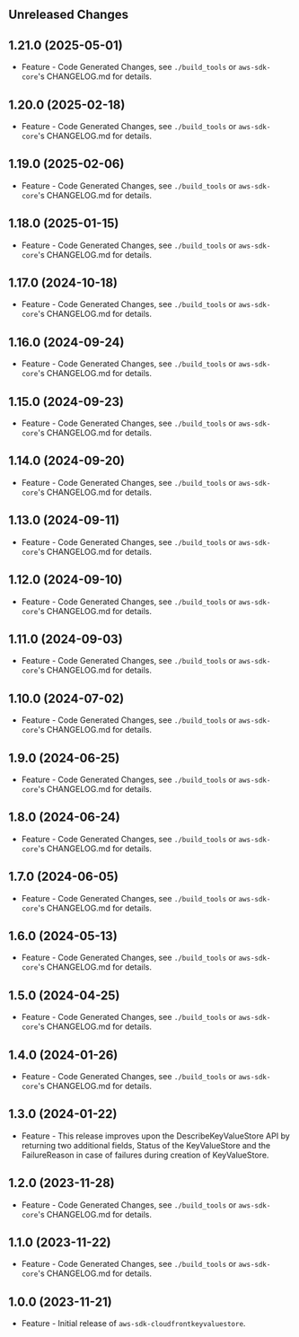 Unreleased Changes
------------------

1.21.0 (2025-05-01)
------------------

* Feature - Code Generated Changes, see `./build_tools` or `aws-sdk-core`'s CHANGELOG.md for details.

1.20.0 (2025-02-18)
------------------

* Feature - Code Generated Changes, see `./build_tools` or `aws-sdk-core`'s CHANGELOG.md for details.

1.19.0 (2025-02-06)
------------------

* Feature - Code Generated Changes, see `./build_tools` or `aws-sdk-core`'s CHANGELOG.md for details.

1.18.0 (2025-01-15)
------------------

* Feature - Code Generated Changes, see `./build_tools` or `aws-sdk-core`'s CHANGELOG.md for details.

1.17.0 (2024-10-18)
------------------

* Feature - Code Generated Changes, see `./build_tools` or `aws-sdk-core`'s CHANGELOG.md for details.

1.16.0 (2024-09-24)
------------------

* Feature - Code Generated Changes, see `./build_tools` or `aws-sdk-core`'s CHANGELOG.md for details.

1.15.0 (2024-09-23)
------------------

* Feature - Code Generated Changes, see `./build_tools` or `aws-sdk-core`'s CHANGELOG.md for details.

1.14.0 (2024-09-20)
------------------

* Feature - Code Generated Changes, see `./build_tools` or `aws-sdk-core`'s CHANGELOG.md for details.

1.13.0 (2024-09-11)
------------------

* Feature - Code Generated Changes, see `./build_tools` or `aws-sdk-core`'s CHANGELOG.md for details.

1.12.0 (2024-09-10)
------------------

* Feature - Code Generated Changes, see `./build_tools` or `aws-sdk-core`'s CHANGELOG.md for details.

1.11.0 (2024-09-03)
------------------

* Feature - Code Generated Changes, see `./build_tools` or `aws-sdk-core`'s CHANGELOG.md for details.

1.10.0 (2024-07-02)
------------------

* Feature - Code Generated Changes, see `./build_tools` or `aws-sdk-core`'s CHANGELOG.md for details.

1.9.0 (2024-06-25)
------------------

* Feature - Code Generated Changes, see `./build_tools` or `aws-sdk-core`'s CHANGELOG.md for details.

1.8.0 (2024-06-24)
------------------

* Feature - Code Generated Changes, see `./build_tools` or `aws-sdk-core`'s CHANGELOG.md for details.

1.7.0 (2024-06-05)
------------------

* Feature - Code Generated Changes, see `./build_tools` or `aws-sdk-core`'s CHANGELOG.md for details.

1.6.0 (2024-05-13)
------------------

* Feature - Code Generated Changes, see `./build_tools` or `aws-sdk-core`'s CHANGELOG.md for details.

1.5.0 (2024-04-25)
------------------

* Feature - Code Generated Changes, see `./build_tools` or `aws-sdk-core`'s CHANGELOG.md for details.

1.4.0 (2024-01-26)
------------------

* Feature - Code Generated Changes, see `./build_tools` or `aws-sdk-core`'s CHANGELOG.md for details.

1.3.0 (2024-01-22)
------------------

* Feature - This release improves upon the DescribeKeyValueStore API by returning two additional fields, Status of the KeyValueStore and the FailureReason in case of failures during creation of KeyValueStore.

1.2.0 (2023-11-28)
------------------

* Feature - Code Generated Changes, see `./build_tools` or `aws-sdk-core`'s CHANGELOG.md for details.

1.1.0 (2023-11-22)
------------------

* Feature - Code Generated Changes, see `./build_tools` or `aws-sdk-core`'s CHANGELOG.md for details.

1.0.0 (2023-11-21)
------------------

* Feature - Initial release of `aws-sdk-cloudfrontkeyvaluestore`.

